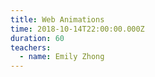 ```yaml
---
title: Web Animations
time: 2018-10-14T22:00:00.000Z
duration: 60
teachers:
  - name: Emily Zhong
---
```

